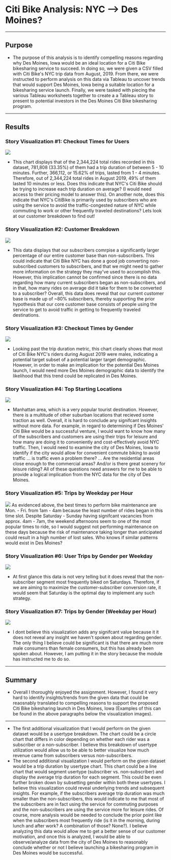 # Citi Bike Analysis: NYC --> Des Moines?
---
## Purpose
* The purpose of this analysis is to identify compelling reasons regarding why Des Moines, Iowa would be an ideal location for a Citi Bike bikesharing service to succeed. In doing so, we were given a CSV filled with Citi Bike's NYC trip data from August, 2019. From there, we were instructed to perform analysis on this data via Tableau to uncover trends that would support Des Moines, Iowa being a suitable location for a bikesharing service launch. Finally, we were tasked with piecing the various Tableau worksheets together to create a a Tableau story to present to potential investors in the Des Moines Citi Bike bikesharing program. 
---
## Results
### Story Visualization #1: Checkout Times for Users
![](Challenge_14_Tableau/Images/Viz1.png)
* This chart displays that of the 2,344,224 total rides recorded in this dataset, 781,808 (33.35%) of them had a trip duration of between 5 - 10 minutes. Further, 366,112, or 15.62% of trips, lasted from 1 - 4 minutes. Therefore, out of 2,344,224 total rides in August 2019,  49% of them lasted 10 minutes or less. Does this indicate that NYC's Citi Bike should be trying to increase each trip duration on average? (I would need access to their pricing model to answer this). On another note, does this indicate that NYC's CitiBike is primarily used by subscribers who are using the service to avoid the traffic-congested nature of NYC while commuting to work or other frequently traveled  destinations? Lets look at our customer breakdown to find out!

### Story Visualization #2: Customer Breakdown
![](Challenge_14_Tableau/Images/Viz2.png)
* This data displays that our subscribers comrpise a significantly larger percentage of our entire customer base than non-subscribers. This could indicate that Citi Bike NYC has done a good job converting non-subscribed customers to subscribers, and that we might need to gather more information on the strategy they may've used to accomplish this. However, this implication cannot be confirmed since there is no data regarding how many current subscribers began as non-subscribers, and in that, how many rides on average did it take for them to be converted to a subscriber? Overall, this data does reveal that our current customer base is made up of ~80% subscribers, thereby supporting the prior hypothesis that our core customer base consists of people using the service to get to avoid traffic in getting to frequently traveled destinations.

### Story Visualization #3: Checkout Times by Gender
![](Challenge_14_Tableau/Images/Viz3.png)
* Looking past the trip duration metric, this chart clearly shows that most of Citi Bike NYC's riders during August 2019 were males, indicating a potential target subset of a potential larger target demographic. However, in order to make an implication for the potential Des Moines launch, I would need more Des Moines demographic data to identify the likelihood that this trend could be replicated in Des Moines.

### Story Visualization #4: Top Starting Locations
![](Challenge_14_Tableau/Images/Viz4.png)
* Manhattan area, which is a very popular tourist destination. However, there is a multitude of other suburban locations that recieved some traction as well. Overall, it is hard to conclude any signifcant insights without more data. For example, in regard to determining if Des Moines' Citi Bike would be a successful venture, I would want to know how many of the subscribers and customers are using their trips for leisure and how many are doing it to conveniently and cost-effectively avoid NYC traffic. Then, I would need to examine the city of Des Moines, Iowa to identify if the city would allow for convenient commute biking to avoid traffic ... is traffic even a problem there? ... Are the residential areas close enough to the commercial areas? And/or is there great scenery for leisure riding? All of these questions need answers for me to be able to provide a logical implication from the NYC data for the city of Des Moines. 

### Story Visualization #5: Trips by Weekday per Hour
![](Challenge_14_Tableau/Images/Viz5.png)
As evidenced above, the best times to perform bike maintenance are Mon. - Fri. from 1am - 4am because the least number of rides began in this time slot. Despite Saturday - Sunday having signifcant vacancies from approx. 4am - 7am, the weekend afternoons seem to one of the most popular times to ride, so I would suggest not performing maintenance on these days because the risk of maintenance taking longer than anticipated could result in a high number of lost sales. Who knows if similar patterns would exist in Des Moines?

### Story Visualization #6: User Trips by Gender per Weekday
![](Challenge_14_Tableau/Images/Viz6.png)
* At first glance this data is not very telling but it does reveal that the non-subscriber segment most frequently biked on Saturdays. Therefore, if we are aiming to maximize the customer-subscriber conversion rate, it would seem that Saturday is the optimal day to implement any such strategy.

### Story Visualization #7: Trips by Gender (Weekday per Hour)
![](Challenge_14_Tableau/Images/Viz7.png)
* I dont believe this visualization adds any signifcant value because it it does not reveal any insight we haven't spoken about regarding gender. The only thing I believe could be significant is that there are much more male consumers than female consumers, but this has already been spoken about. However, I am putting it in the story because the module has instructed me to do so.
---
## Summary
* Overall I thoroughly enjoyed the assignment. However, I found it very hard to identify insights/trends from the given data that could be reaosnably translated to compelling reasons to support the proposed Citi Bike bikesharing launch in Des Moines, Iowa (Examples of this can be found in the above paragraphs below the visualization images). 
---
* The first additional visualization that I would perform on the given dataset would be a usertype breakdown. The chart could be a circle chart that differs in color depending on whether each rider was a subscriber or a non-subscriber. I believe this breakdown of usertype utilization would allow us to be able to better visualize how much revenue came from subscribers versus non-subscribers.
* The second additional visualization I would perform on the given dataset would be a trip duration by usertype chart. This chart could be a line chart that would segment usertype (subscriber vs. non-subscriber) and display the average trip duration for each segment. This could be even further broken down by subsetting gender within both these usertypes. I believe this visualization could reveal underlying trends and subsequent insights. For example, if the subscribers average trip duration was much smaller than the non-subscribers, this would indicate to me that most of the subscribers are in fact using the service for commuting purposes and the non-subscribers are using the service more for leisure rides. Of course, more analysis would be needed to conclude the prior point like when the subscribers most frequently ride (is it in the morning, during lunch and after work? A combination of those? None?). I believe analyzing this data would allow me to get a better sense of our customer motivation, and once this is analyzed, I would be able to observe/analyze data from the city of Des Moines to reasonably conclude whether or not I believe launching a bikesharing program in Des Moines would be successful.






